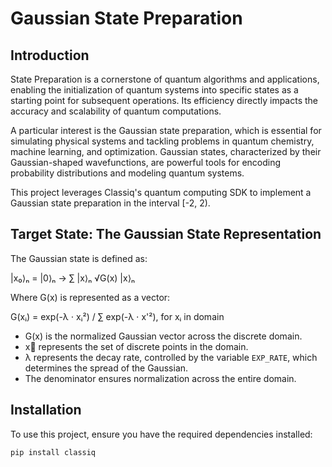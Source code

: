 # Gaussian State Preparation

## Introduction
State Preparation is a cornerstone of quantum algorithms and applications, enabling the initialization of quantum systems into specific states as a starting point for subsequent operations. Its efficiency directly impacts the accuracy and scalability of quantum computations.

A particular interest is the Gaussian state preparation, which is essential for simulating physical systems and tackling problems in quantum chemistry, machine learning, and optimization. Gaussian states, characterized by their Gaussian-shaped wavefunctions, are powerful tools for encoding probability distributions and modeling quantum systems.

This project leverages Classiq's quantum computing SDK to implement a Gaussian state preparation in the interval [-2, 2).

## Target State: The Gaussian State Representation
The Gaussian state is defined as:

|x₀⟩ₙ = |0⟩ₙ → ∑ |x⟩ₙ √G(x) |x⟩ₙ

Where G(x) is represented as a vector:

G(xᵢ) = exp(-λ ⋅ xᵢ²) / ∑ exp(-λ ⋅ x'²), for xᵢ in domain

- G(x) is the normalized Gaussian vector across the discrete domain.  
- x⃗ represents the set of discrete points in the domain.  
- λ represents the decay rate, controlled by the variable `EXP_RATE`, which determines the spread of the Gaussian.
- The denominator ensures normalization across the entire domain.

## Installation
To use this project, ensure you have the required dependencies installed:

```sh
pip install classiq

